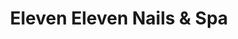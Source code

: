 ---
title: "Eleven Eleven Nails & Spa"
url: /bel-air/eleven-eleven-nails-und-spa/
shop: Kosmetik
---